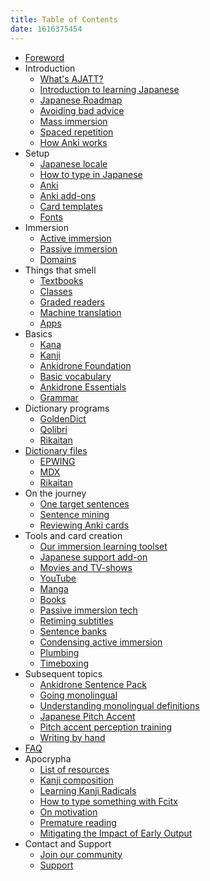 ```yaml
---
title: Table of Contents
date: 1616375454
---
```


* [Foreword](foreword.html)
* Introduction
  * [What's AJATT?](whats-ajatt.html)
  * [Introduction to learning Japanese](introduction-to-learning-japanese.html)
  * [Japanese Roadmap](roadmap.html)
  * [Avoiding bad advice](bad-advice.html)
  * [Mass immersion](mass-immersion.html)
  * [Spaced repetition](spaced-repetition.html)
  * [How Anki works](how-anki-works.html)
* Setup
  * [Japanese locale](japanese-locale.html)
  * [How to type in Japanese](how-to-type-in-japanese.html)
  * [Anki](setting-up-anki.html)
  * [Anki add-ons](useful-anki-add-ons-for-japanese.html)
  * [Card templates](discussing-various-card-templates.html)
  * [Fonts](japanese-fonts.html)
* Immersion
  * [Active immersion](active-immersion.html)
  * [Passive immersion](passive-immersion.html)
  * [Domains](language-domains.html)
* Things that smell
  * [Textbooks](are-textbooks-bad.html)
  * [Classes](classes.html)
  * [Graded readers](what-do-you-think-about-graded-readers.html)
  * [Machine translation](could-machine-translation-be-useful-to-language-learners.html)
  * [Apps](why-shouldnt-i-just-keep-using-an-app-instead.html)
* Basics
  * [Kana](learning-kana-in-two-days.html)
  * [Kanji](learning-kanji.html)
  * [Ankidrone Foundation](jp1k-anki-deck.html)
  * [Basic vocabulary](basic-vocabulary.html)
  * [Ankidrone Essentials](ankidrone-essentials.html)
  * [Grammar](learning-grammar.html)
* Dictionary programs
  * [GoldenDict](setting-up-goldendict.html)
  * [Qolibri](setting-up-qolibri.html)
  * [Rikaitan](setting-up-yomichan.html)
* [Dictionary files](yomichan-and-epwing-dictionaries.html)
  * [EPWING](epwing-dictionaries.html)
  * [MDX](mdx-dictionaries.html)
  * [Rikaitan](rikaitan-dictionaries.html)
* On the journey
  * [One target sentences](one-target-sentences.html)
  * [Sentence mining](sentence-mining.html)
  * [Reviewing Anki cards](how-to-review.html)
* Tools and card creation
  * [Our immersion learning toolset](our-immersion-learning-toolset.html)
  * [Japanese support add-on](anki-japanese-support.html)
  * [Movies and TV-shows](mining-from-movies-and-tv-shows.html)
  * [YouTube](immersion-with-youtube.html)
  * [Manga](mining-from-manga.html)
  * [Books](reading-books.html)
  * [Passive immersion tech](passive-listening.html)
  * [Retiming subtitles](retiming-subtitles.html)
  * [Sentence banks](cross-profile-search-and-import.html)
  * [Condensing active immersion](condensing-active-immersion.html)
  * [Plumbing](plumbing-for-language-learners.html)
  * [Timeboxing](timeboxing.html)
* Subsequent topics
  * [Ankidrone Sentence Pack](ankidrone-sentence-pack.html)
  * [Going monolingual](going-monolingual.html)
  * [Understanding monolingual definitions](understanding-monolingual-definitions.html)
  * [Japanese Pitch Accent](japanese-pitch-accents.html)
  * [Pitch accent perception training](pitch-accent-perception.html)
  * [Writing by hand](writing-japanese.html)
* [FAQ](tag_faq.html)
* Apocrypha
  * [List of resources](resources.html)
  * [Kanji composition](kanji-composition-in-relation-to-reading-japanese.html)
  * [Learning Kanji Radicals](learning-kanji-radicals.html)
  * [How to type something with Fcitx](how-to-type-x-with-fcitx.html)
  * [On motivation](im-not-motivated-and-dont-enjoy-learning-japanese.html)
  * [Premature reading](why-does-premature-reading-cripple-phonetic-awareness.html)
  * [Mitigating the Impact of Early Output](mitigating-the-impact-of-early-output.html)
* Contact and Support
  * [Join our community](join-our-community.html)
  * [Support](donating-to-tatsumoto.html)
